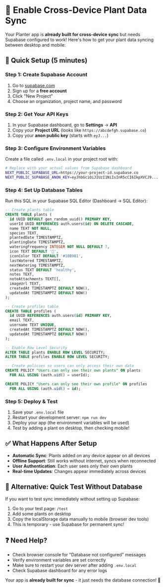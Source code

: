 # 🌱 Enable Cross-Device Plant Data Sync

Your Planter app is **already built for cross-device sync** but needs Supabase configured to work! Here's how to get your plant data syncing between desktop and mobile:

## 🚀 Quick Setup (5 minutes)

### Step 1: Create Supabase Account
1. Go to [supabase.com](https://supabase.com)
2. Sign up for a **free account**
3. Click "New Project"
4. Choose an organization, project name, and password

### Step 2: Get Your API Keys
1. In your Supabase dashboard, go to **Settings** → **API**
2. Copy your **Project URL** (looks like `https://abcdefgh.supabase.co`)
3. Copy your **anon public key** (starts with `eyJ...`)

### Step 3: Configure Environment Variables

Create a file called `.env.local` in your project root with:

```bash
# Replace with your actual values from Supabase dashboard
NEXT_PUBLIC_SUPABASE_URL=https://your-project-id.supabase.co
NEXT_PUBLIC_SUPABASE_ANON_KEY=eyJhbGciOiJIUzI1NiIsInR5cCI6IkpXVCJ9...
```

### Step 4: Set Up Database Tables

Run this SQL in your Supabase SQL Editor (Dashboard → SQL Editor):

```sql
-- Create plants table
CREATE TABLE plants (
  id UUID DEFAULT gen_random_uuid() PRIMARY KEY,
  userId UUID REFERENCES auth.users(id) ON DELETE CASCADE,
  name TEXT NOT NULL,
  species TEXT,
  plantedDate TIMESTAMPTZ,
  plantingDate TIMESTAMPTZ,
  wateringFrequency INTEGER NOT NULL DEFAULT 7,
  icon TEXT DEFAULT '🌱',
  iconColor TEXT DEFAULT '#10B981',
  lastWatered TIMESTAMPTZ,
  nextWatering TIMESTAMPTZ,
  status TEXT DEFAULT 'healthy',
  notes TEXT,
  noteAttachments TEXT[],
  imageUrl TEXT,
  createdAt TIMESTAMPTZ DEFAULT NOW(),
  updatedAt TIMESTAMPTZ DEFAULT NOW()
);

-- Create profiles table
CREATE TABLE profiles (
  id UUID REFERENCES auth.users(id) PRIMARY KEY,
  email TEXT,
  username TEXT UNIQUE,
  createdAt TIMESTAMPTZ DEFAULT NOW(),
  updatedAt TIMESTAMPTZ DEFAULT NOW()
);

-- Enable Row Level Security
ALTER TABLE plants ENABLE ROW LEVEL SECURITY;
ALTER TABLE profiles ENABLE ROW LEVEL SECURITY;

-- Create policies so users can only access their own data
CREATE POLICY "Users can only see their own plants" ON plants
  FOR ALL USING (auth.uid() = userId);

CREATE POLICY "Users can only see their own profile" ON profiles
  FOR ALL USING (auth.uid() = id);
```

### Step 5: Deploy & Test
1. Save your `.env.local` file
2. Restart your development server: `npm run dev`
3. Deploy your app (the environment variables will be used)
4. Test by adding a plant on desktop, then checking mobile!

## ✅ What Happens After Setup

- **Automatic Sync**: Plants added on any device appear on all devices
- **Offline Support**: Still works without internet, syncs when reconnected  
- **User Authentication**: Each user sees only their own plants
- **Real-time Updates**: Changes appear immediately across devices

## 🔧 Alternative: Quick Test Without Database

If you want to test sync immediately without setting up Supabase:

1. Go to your test page: `/test`
2. Add some plants on desktop
3. Copy the localStorage data manually to mobile (browser dev tools)
4. This is temporary - use Supabase for permanent sync!

## ❓ Need Help?

- Check browser console for "Database not configured" messages
- Verify environment variables are set correctly
- Make sure to restart your dev server after adding `.env.local`
- Check Supabase dashboard for any error logs

Your app is **already built for sync** - it just needs the database connection! 🎉 